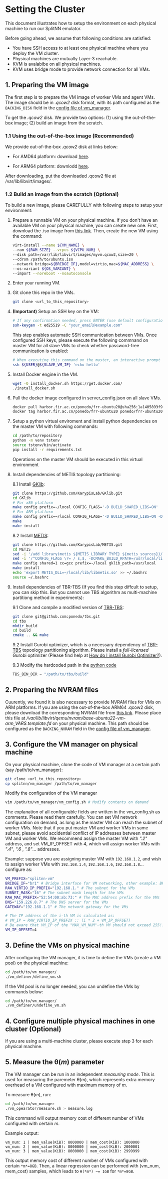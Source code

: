 # Setting the Cluster

This document illustrates how to setup the environment on each physical machine to run our SplitNN emulator.

Before going ahead, we assume that following conditions are satisfied:

+ You have SSH access to at least one physical machine where you deploy the VM cluster.
+ Physical machines are mutually Layer-3 reachable.
+ KVM is avalabibe on all physical machines.
+ KVM uses bridge mode to provide network connection for all VMs.

## 1. Preparing the VM image

The first step is to prepare the VM image of worker VMs and agent VMs. The image should be in *.qcow2* disk format, with its path configured as the `BACKING_DISK` field in the [config file of vm_manager](../vm_manager/vm_config.sh). 

To get the *.qcow2* disk. We provide two options: (1) using the out-of-the-box image; (2) build an image from the scratch.

### 1.1 Using the out-of-the-box image (Recommended)

We provide out-of-the-box *.qcow2* disk at links below:

+ For AMD64 platform: download [here](https://pan.baidu.com/s/1NndHBaLWU-fMK8Pdq0eedQ?pwd=hdqf).

+ For ARM64 platform: downlodd [here](https://pan.baidu.com/s/1N-uPtPny88C-JMAFFQPZ-w?pwd=hixx).

After downloading, put the downloaded .qcow2 file at /var/lib/libvirt/images/.

### 1.2 Build an image from the scratch (Optional)

To build a new image, please CAREFULLY with following steps to setup your environment:

1. Prepare a runnable VM on your physical machine. If you don't have an available VM on your physical machine, you can create new one. First, download the .iso image from [this link](https://ubuntu.com/download/desktop). Then, create the new VM using the command:

    ```bash
    virt-install --name ${VM_NAME} \
    --ram ${RAM_SIZE} --vcpus ${VCPU_NUM} \
    --disk path=/var/lib/libvirt/images/myvm.qcow2,size=20 \
    --cdrom /path/to/ubuntu.iso
    --network bridge=${BRIDGE_IF},model=virtio,mac=${MAC_ADDRESS} \
    --os-variant ${OS_VARIANT} \
    --import --noreboot --noautoconsole
    ```

2. Enter your running VM.

3. Git clone this repo in the VMs.

    ```bash
    git clone <url_to_this_repository>
    ```

4. **(Important)** Setup an SSH key on the VM:
    ```bash
    # If any confirmation needed, press ENTER (use default configuration)
    ssh-keygen -t ed25519 -C "your_email@example.com"
    ```
    This step enables automatic SSH communication between VMs. Once configured SSH keys, please execute the following commnand on master VM for all slave VMs to check whether password-free communication is enabled:

    ```bash
    # When executing this command on the master, an interactive prompt requesting password should NOT come out!
    ssh ${USER}@${SLAVE_VM_IP} 'echo hello'
    ```

5. Install Docker engine in the VM.

    ```bash
    wget -O install_docker.sh https://get.docker.com/
    ./install_docker.sh
    ```

6. Pull the docker image configured in server_config.json on all slave VMs.

    ```bash
    docker pull harbor.fir.ac.cn/ponedo/frr-ubuntu20@sha256:1a1405893f98218d661094c8bcd9ea0cb6215be89540f2a12d3b3a3a5d340c87
    docker tag harbor.fir.ac.cn/ponedo/frr-ubuntu20 ponedo/frr-ubuntu20
    ```

7. Setup a python virtual enviroment and install python dependencies on the master VM with following commands:
    ```bash
    cd /path/to/repository
    python -m venv tstenv
    source tstenv/bin/activate
    pip install -r requirements.txt
    ```
    Operations on the master VM should be executed in this virtual environment

8. Install dependencies of METIS topology partitioning:

    8.1 Install [GKlib](https://github.com/KarypisLab/GKlib):

    ```bash
    git clone https://github.com/KarypisLab/GKlib.git
    cd GKlib
    # For x86 platform
    make config prefix=~/local CONFIG_FLAGS='-D BUILD_SHARED_LIBS=ON'
    # For ARM platform
    make config prefix=~/local CONFIG_FLAGS='-D BUILD_SHARED_LIBS=ON -D NO_X86=1'
    make
    make install
    ```

    8.2 Install [METIS](https://github.com/KarypisLab/METIS):

    ```bash
    git clone https://github.com/KarypisLab/METIS.git
    cd METIS
    sed -i '/add_library(metis ${METIS_LIBRARY_TYPE} ${metis_sources})/ s/$/\ntarget_link_libraries(metis GKlib)/' libmetis/CMakeLists.txt
    sed -i '/^CONFIG_FLAGS \?= / s,$, -DCMAKE_BUILD_RPATH=/usr/local/lib -DCMAKE_INSTALL_RPATH_USE_LINK_PATH=ON,' Makefile
    make config shared=1 cc=gcc prefix=~/local gklib_path=/usr/local
    make install
    echo 'export METIS_DLL=~/local/lib/libmetis.so' >> ~/.bashrc
    source ~/.bashrc
    ```

9. Install dependencies of TBR-TBS (If you find this step diffcult to setup, you can skip this. But you cannot use TBS algorithm as multi-machine partitiong method in experiments):

    9.1 Clone and compile a modified version of [TBR-TBS](https://github.com/ponedo/tbs):
    ```bash
    git clone git@github.com:ponedo/tbs.git
    cd tbs
    mkdir build
    cd build
    cmake .. && make
    ```

    9.2 Install Gurobi optimizer, which is a necessary dependency of [TBR-TBS](https://github.com/tbs2022/tbs) topoology partitioning algorithm. Please install a *full-licensed* Gurobi optimizer (Please find help at [How do I install Gurobi Optimizer?](https://support.gurobi.com/hc/en-us/articles/4534161999889-How-do-I-install-Gurobi-Optimizer)).

    9.3 Modify the hardcoded path in the [python code](../coordinator/util/mvs/partition/algorithm.py)

    ```python
    TBS_BIN_DIR = "/path/to/tbs/build"
    ```

## 2. Preparing the NVRAM files

Cuurently, we found it is also necessary to provide NVRAM files for VMs on ARM platforms. If you are using the out-of-the-box ARM64 .qcow2 disk, please download the corresponding NVRAM file from [this link](https://pan.baidu.com/s/1gAb4nz--SVt4WYoCPkolXw?pwd=9cyx). Please place this file at */var/lib/libvirt/qemu/nvram/base-ubuntu22-vm-arm_VARS.template.fd* on your physical machine. This path should be configured as the `BACKING_NVRAM` field in the [config file of vm_manager](../vm_manager/vm_config.sh). 

## 3. Configure the VM manager on physical machine

On your physical machine, clone the code of VM manager at a certain path (say /path/to/vm_manager):
```bash
git clone <url_to_this_repository>
cp splitnn/vm_manager /path/to/vm_manager
```

Modify the configuration of the VM manager
```bash
vim /path/to/vm_manager/vm_config.sh # Modify contents on demand
```

The explanation of all configurable fields are written in the vm_config.sh as comments. Please read them carefully. You can set VM network configuration on demand, as long as the master VM can reach the subnet of worker VMs. Note that if you put master VM and worker VMs in same subnet, please avoid accidential conflict of IP addresses between master VM and worker VMs. We recommend assign the master VM with *".2"* address, and set VM_IP_OFFSET with 4, which will assign worker VMs with *".4"*, *".6* , *".8"*... addresses.

Example: suppose you are assigning master VM with `192.168.1.2`, and wish to assign worker VMs with `192.168.1.4`, `192.168.1.6`, `192.168.1.8`... configure as:
```bash
VM_PREFIX="splitnn-vm"
BRIDGE_IF="br1" # Bridge interface for VM networking, other example: BRIDGE_IF="reals-vm-br"
RAW_VIRTIO_IP_PREFIX="192.168.1." # The subnet for the VMs
SUBNET_MASK="16" # The subnet mask length for the VMs
RAW_MAC_PREFIX="52:54:00:ab:73:" # The MAC address prefix for the VMs
DNS="159.226.8.7" # The DNS server for the VMs
GATEWAY="192.168.1.1" # The network gateway for the VMs

# The IP address of the i-th VM is calculated as:
# VM_IP = RAW_VIRTIO_IP_PREFIX :: (i * 2 + VM_IP_OFFSET)
# Be aware that VM_IP of the "MAX_VM_NUM"-th VM should not exceed 255!!!!!
VM_IP_OFFSET=4
```

## 3. Define the VMs on physical machine
After configuring the VM manager, it is time to define the VMs (create a VM pool) on the physical machine:
```bash
cd /path/to/vm_manager/
./vm_definer/define_vm.sh
```

If the VM pool is no longer needed, you can undefine the VMs by commands below:
```bash
cd /path/to/vm_manager/
./vm_definer/undefine_vm.sh
```

## 4. Configure multiple physical machines in one cluster (Optional)

If you are using a multi-machine cluster, please execute step 3 for each physical machine.

## 5. Measure the θ(*m*) parameter

The VM manager can be run in an independent *measuring mode*. This is used for measuring the paremeter θ(*m*), which represents extra memory overhead of a VM configured with maximum memory of *m*.

To measure θ(*m*), run:
```bash
cd /path/to/vm_manager
./vm_opearator/measure.sh > measure.log
```

This command will output memory cost of different number of VMs configured with certain *m*. 

Example output:
```
vm_num: 1 | mem_value(KiB): 8000000 | mem_cost(KiB): 1000000
vm_num: 2 | mem_value(KiB): 8000000 | mem_cost(KiB): 2000001
vm_num: 3 | mem_value(KiB): 8000000 | mem_cost(KiB): 2999999
```
This output memory cost of different number of VMs configured with certain `*m*=8GB`. Then, a linear regression can be performed with (vm_num, mem_cost) samples, which leads to `θ(*m*) ~= 1GB` for `*m*=8GB`.
